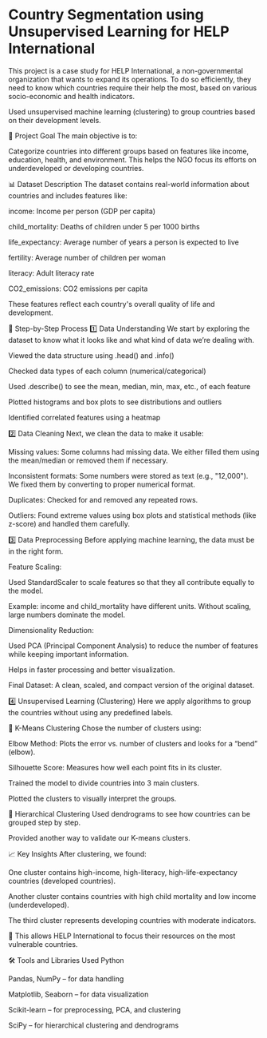 # Country Segmentation using Unsupervised Learning for HELP International
This project is a case study for HELP International, a non-governmental organization that wants to expand its operations. To do so efficiently, they need to know which countries require their help the most, based on various socio-economic and health indicators.

Used unsupervised machine learning (clustering) to group countries based on their development levels.

🎯 Project Goal
The main objective is to:

Categorize countries into different groups based on features like income, education, health, and environment. This helps the NGO focus its efforts on underdeveloped or developing countries.

📊 Dataset Description
The dataset contains real-world information about countries and includes features like:

income: Income per person (GDP per capita)

child_mortality: Deaths of children under 5 per 1000 births

life_expectancy: Average number of years a person is expected to live

fertility: Average number of children per woman

literacy: Adult literacy rate

CO2_emissions: CO2 emissions per capita

These features reflect each country's overall quality of life and development.

🧭 Step-by-Step Process
1️⃣ Data Understanding
We start by exploring the dataset to know what it looks like and what kind of data we’re dealing with.

Viewed the data structure using .head() and .info()

Checked data types of each column (numerical/categorical)

Used .describe() to see the mean, median, min, max, etc., of each feature

Plotted histograms and box plots to see distributions and outliers

Identified correlated features using a heatmap


2️⃣ Data Cleaning
Next, we clean the data to make it usable:

Missing values: Some columns had missing data. We either filled them using the mean/median or removed them if necessary.

Inconsistent formats: Some numbers were stored as text (e.g., "12,000"). We fixed them by converting to proper numerical format.

Duplicates: Checked for and removed any repeated rows.

Outliers: Found extreme values using box plots and statistical methods (like z-score) and handled them carefully.


3️⃣ Data Preprocessing
Before applying machine learning, the data must be in the right form.

Feature Scaling:

Used StandardScaler to scale features so that they all contribute equally to the model.

Example: income and child_mortality have different units. Without scaling, large numbers dominate the model.

Dimensionality Reduction:

Used PCA (Principal Component Analysis) to reduce the number of features while keeping important information.

Helps in faster processing and better visualization.

Final Dataset: A clean, scaled, and compact version of the original dataset.


4️⃣ Unsupervised Learning (Clustering)
Here we apply algorithms to group the countries without using any predefined labels.

🔹 K-Means Clustering
Chose the number of clusters using:

Elbow Method: Plots the error vs. number of clusters and looks for a “bend” (elbow).

Silhouette Score: Measures how well each point fits in its cluster.

Trained the model to divide countries into 3 main clusters.

Plotted the clusters to visually interpret the groups.

🔹 Hierarchical Clustering
Used dendrograms to see how countries can be grouped step by step.

Provided another way to validate our K-means clusters.


📈 Key Insights
After clustering, we found:

One cluster contains high-income, high-literacy, high-life-expectancy countries (developed countries).

Another cluster contains countries with high child mortality and low income (underdeveloped).

The third cluster represents developing countries with moderate indicators.

📌 This allows HELP International to focus their resources on the most vulnerable countries.

🛠️ Tools and Libraries Used
Python

Pandas, NumPy – for data handling

Matplotlib, Seaborn – for data visualization

Scikit-learn – for preprocessing, PCA, and clustering

SciPy – for hierarchical clustering and dendrograms

